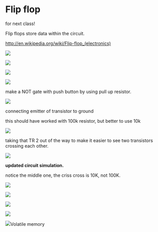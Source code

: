 # Flip flop 

for next class! 

Flip flops store data within the circuit.

[](http://en.wikipedia.org/wiki/Flip-flop_(electronics))http://en.wikipedia.org/wiki/Flip-flop_(electronics) 

![](https://hackpad-attachments.s3.amazonaws.com/hackpad.com_Pkk1ringGIB_p.77239_1413827223256_undefined)

![](https://hackpad-attachments.s3.amazonaws.com/hackpad.com_Pkk1ringGIB_p.77239_1413826977043_undefined)

![](https://hackpad-attachments.s3.amazonaws.com/hackpad.com_Pkk1ringGIB_p.77239_1413839685662_undefined)

![](https://hackpad-attachments.s3.amazonaws.com/hackpad.com_Pkk1ringGIB_p.77239_1413826955732_undefined)

make a NOT gate with push button by using pull up resistor. 

![](https://hackpad-attachments.s3.amazonaws.com/hackpad.com_Pkk1ringGIB_p.77239_1413827001024_undefined)

connecting emitter of transistor to ground 

this should have worked with 100k resistor, but better to use 10k 

![](https://hackpad-attachments.s3.amazonaws.com/hackpad.com_Pkk1ringGIB_p.77239_1413839519299_undefined)

taking that TR 2 out of the way to make it easier to see two transistors crossing each other. 

![](https://hackpad-attachments.s3.amazonaws.com/hackpad.com_Pkk1ringGIB_p.77239_1413838829830_undefined)

**updated circuit simulation.**

notice the middle one, the criss cross is 10K, not 100K. 

![](https://hackpad-attachments.s3.amazonaws.com/hackpad.com_Pkk1ringGIB_p.77239_1413827072933_undefined)

![](https://hackpad-attachments.s3.amazonaws.com/hackpad.com_Pkk1ringGIB_p.77239_1413827117202_undefined)

![](https://hackpad-attachments.s3.amazonaws.com/hackpad.com_Pkk1ringGIB_p.77239_1413827056661_undefined)

![](https://hackpad-attachments.s3.amazonaws.com/hackpad.com_Pkk1ringGIB_p.77239_1413827181998_undefined)

![](https://hackpad-attachments.s3.amazonaws.com/hackpad.com_Pkk1ringGIB_p.77239_1413827193057_undefined)Volatile memory 